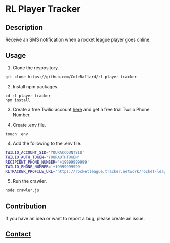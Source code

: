 # RL Player Tracker

## Description
Receive an SMS notification when a rocket league player goes online.

## Usage

1. Clone the respository.
```shell
git clone https://github.com/ColeBallard/rl-player-tracker
```

2. Install npm packages.
```shell
cd rl-player-tracker
npm install
```

3. Create a free Twilio account [here](https://www.twilio.com/try-twilio) and get a free trial Twilio Phone Number.

3. Create .env file.
```shell
touch .env
```

4. Add the following to the .env file.
```sh
TWILIO_ACCOUNT_SID='YOURACCOUNTSID'
TWILIO_AUTH_TOKEN='YOURAUTHTOKEN'
RECIPIENT_PHONE_NUMBER='+19999999999'
TWILIO_PHONE_NUMBER='+19999999999'
RLTRACKER_PROFILE_URL='https://rocketleague.tracker.network/rocket-league/profile/steam/76561198446567626/overview'
```

5. Run the crawler.
```sh
node crawler.js
```

## Contribution
If you have an idea or want to report a bug, please create an issue.

## **[Contact](https://coleb.io/contact)**